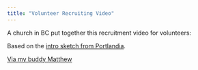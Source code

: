 ```yaml
---
title: "Volunteer Recruiting Video"
---
```

<p>A church in BC put together this recruitment video for volunteers:</p>

<p>Based on the <a href="https://www.youtube.com/watch?v=3HhP23M53Yc">intro sketch from Portlandia</a>.</p>
<p><a href="https://plus.google.com/116196329222122238414/posts/SWuEMN8kjuB">Via my buddy Matthew</a></p>
